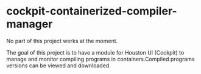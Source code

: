 # cockpit-containerized-compiler-manager
No part of this project works at the moment.

The goal of this project is to have a module for Houston UI (Cockpit) to manage and monitor compiling programs in containers.Compiled programs versions can be viewed and downloaded.
